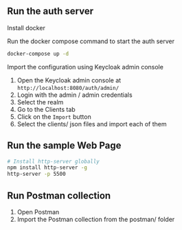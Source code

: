 ## Run the auth server

Install docker

Run the docker compose command to start the auth server

``` bash
docker-compose up -d
```

Import the configuration using Keycloak admin console
1. Open the Keycloak admin console at `http://localhost:8080/auth/admin/` 
2. Login with the admin / admin credentials
3. Select the realm
4. Go to the Clients tab
5. Click on the `Import` button
6. Select the clients/ json files and import each of them

## Run the sample Web Page

``` bash
# Install http-server globally
npm install http-server -g
http-server -p 5500
```

## Run Postman collection
1. Open Postman
2. Import the Postman collection from the postman/ folder